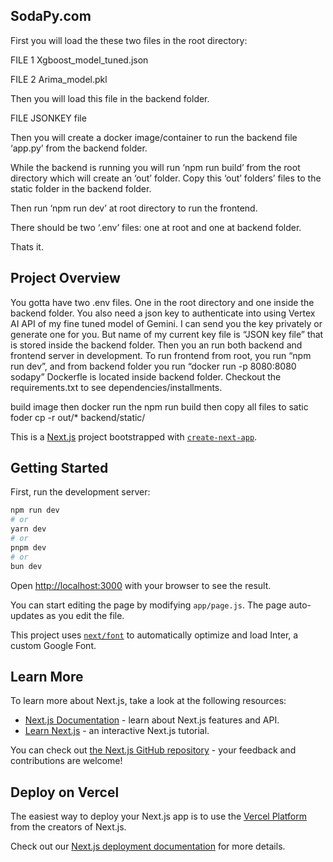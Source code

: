 ## SodaPy.com

First you will load the these two files in the root directory:

FILE 1
Xgboost_model_tuned.json

FILE 2
Arima_model.pkl


Then you will load this file in the backend folder.

FILE 
JSONKEY file

Then you will create a docker image/container to run the backend file ‘app.py’ from the backend folder. 

While the backend is running you will run ‘npm run build’ from the root directory which will create an ‘out’ folder. Copy this ‘out’ folders’ files to the static folder in the backend folder. 

Then run ‘npm run dev’ at root directory to run the frontend. 

There should be two ‘.env’ files: one at root and one at backend folder.

Thats it. 





## Project Overview
You gotta  have two .env files. One in the root directory and one inside the backend folder. You also need a json key to authenticate into using Vertex AI API of my fine tuned model of Gemini. I can send you the key privately or generate one for you. But name of my current key file is “JSON key file” that is stored inside the backend folder. Then you an run both backend and frontend server in development. To run frontend from root, you run “npm run dev”, and from backend folder you run “docker run -p 8080:8080 sodapy”  Dockerfle is located inside backend folder. Checkout the requirements.txt  to see dependencies/installments. 

build image then docker run the npm run build then copy all files to satic foder   cp -r out/* backend/static/





This is a [Next.js](https://nextjs.org/) project bootstrapped with [`create-next-app`](https://github.com/vercel/next.js/tree/canary/packages/create-next-app).







## Getting Started

First, run the development server:

```bash
npm run dev
# or
yarn dev
# or
pnpm dev
# or
bun dev
```

Open [http://localhost:3000](http://localhost:3000) with your browser to see the result.

You can start editing the page by modifying `app/page.js`. The page auto-updates as you edit the file.

This project uses [`next/font`](https://nextjs.org/docs/basic-features/font-optimization) to automatically optimize and load Inter, a custom Google Font.

## Learn More

To learn more about Next.js, take a look at the following resources:

- [Next.js Documentation](https://nextjs.org/docs) - learn about Next.js features and API.
- [Learn Next.js](https://nextjs.org/learn) - an interactive Next.js tutorial.

You can check out [the Next.js GitHub repository](https://github.com/vercel/next.js/) - your feedback and contributions are welcome!

## Deploy on Vercel

The easiest way to deploy your Next.js app is to use the [Vercel Platform](https://vercel.com/new?utm_medium=default-template&filter=next.js&utm_source=create-next-app&utm_campaign=create-next-app-readme) from the creators of Next.js.

Check out our [Next.js deployment documentation](https://nextjs.org/docs/deployment) for more details.
